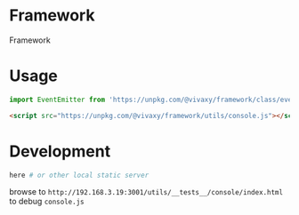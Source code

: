 # Framework

Framework

# Usage

```js
import EventEmitter from 'https://unpkg.com/@vivaxy/framework/class/event-emitter.js';
```

```html
<script src="https://unpkg.com/@vivaxy/framework/utils/console.js"></script>
```

# Development

```sh
here # or other local static server
```

browse to `http://192.168.3.19:3001/utils/__tests__/console/index.html` to debug `console.js`
